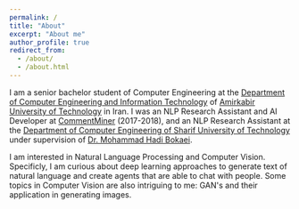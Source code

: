 ```yaml
---
permalink: /
title: "About"
excerpt: "About me"
author_profile: true
redirect_from: 
  - /about/
  - /about.html
---
```


I am a senior bachelor student of Computer Engineering at the [Department of Computer Engineering and Information Technology](http://ceit.aut.ac.ir/autcms/home.htm?depurl=computer-engineering&lang=en) of [Amirkabir University of Technology](http://aut.ac.ir/aut/) in Iran. I was an NLP Research Assistant and AI Developer at [CommentMiner](http://commentminer.com/) (2017-2018), and an NLP Research Assistant at the [Department of Computer Engineering of Sharif University of Technology](http://ce.sharif.edu/) under supervision of [Dr. Mohammad Hadi Bokaei](http://ce.sharif.edu/~bokaei/).

I am interested in Natural Language Processing and Computer Vision. Specificly, I am curious about deep learning approaches to generate text of natural language and create agents that are able to chat with people. Some topics in Computer Vision are also intriguing to me: GAN's and their application in generating images.
